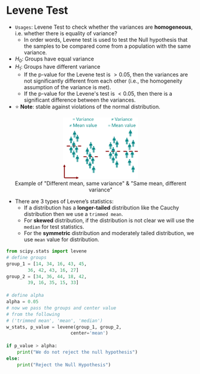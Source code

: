 # Levene Test

- `Usages`: Levene Test to check whether the variances are **homogeneous**, i.e. whether there is equality of variance?
  - In order words, Levene test is used to test the Null hypothesis that the samples to be compared come from a population with the same variance.
- $H_0$: Groups have equal variance
- $H_1$: Groups have different variance
  - If the p-value for the Levene test is $>0.05$, then the variances are not significantly different from each other (i.e., the homogeneity assumption of the variance is met).
  - If the p-value for the Levene's test is $<0.05$, then there is a significant difference between the variances.
- :star: **Note**: stable against violations of the normal distribution.
<p align="center"><img src="../../assets/img/levene_test_en.png" width=200><br>Example of "Different mean, same variance" & "Same mean, different variance"</p>

- There are 3 types of Levene’s statistics:
  - If a distribution has a **longer-tailed** distribution like the Cauchy distribution then we use a `trimmed mean`.
  - For **skewed** distribution, if the distribution is not clear we will use the `median` for test statistics.
  - For the **symmetric** distribution and moderately tailed distribution, we use `mean` value for distribution.

```Python
from scipy.stats import levene
# define groups
group_1 = [14, 34, 16, 43, 45,
		36, 42, 43, 16, 27]
group_2 = [34, 36, 44, 18, 42,
		39, 16, 35, 15, 33]

# define alpha
alpha = 0.05
# now we pass the groups and center value
# from the following
# ('trimmed mean', 'mean', 'median')
w_stats, p_value = levene(group_1, group_2,
						center='mean')

if p_value > alpha:
	print("We do not reject the null hypothesis")
else:
	print("Reject the Null Hypothesis")
```
